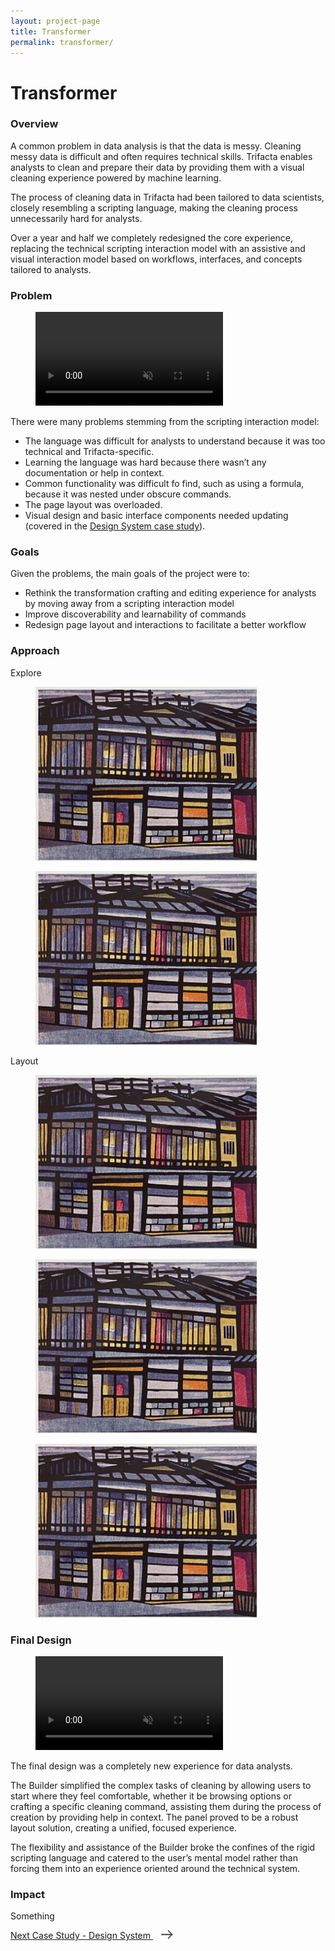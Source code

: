 ```yaml
---
layout: project-page
title: Transformer
permalink: transformer/
---
```

# Transformer

### Overview
A common problem in data analysis is that the data is messy.  Cleaning messy data is difficult and often requires technical skills.  Trifacta enables analysts to clean and prepare their data by providing them with a visual cleaning experience powered by machine learning.

The process of cleaning data in Trifacta had been tailored to data scientists, closely resembling a scripting language, making the cleaning process unnecessarily hard for analysts.

Over a year and half we completely redesigned the core experience, replacing the technical scripting interaction model with an assistive and visual interaction model based on workflows, interfaces, and concepts tailored to analysts.

### Problem
<figure><video src="/video/trifacta_old.mov" autobuffer="" loop="" muted="" autoplay="" preload="auto"></video></figure>


There were many problems stemming from the scripting interaction model:

- The language was difficult for analysts to understand because it was too technical and Trifacta-specific.
- Learning the language was hard because there wasn’t any documentation or help in context.
- Common functionality was difficult fo find, such as using a formula, because it was nested under obscure commands.
- The page layout was overloaded.
- Visual design and basic interface components needed updating (covered in the [Design System case study](/design_system)).

### Goals
Given the problems, the main goals of the project were to:
- Rethink the transformation crafting and editing experience for analysts by moving away from a scripting interaction model
- Improve discoverability and learnability of commands
- Redesign page layout and interactions to facilitate a better workflow

### Approach
Explore

<figure><img src="/images/transformer/test.png"></figure>

<figure><img src="/images/transformer/test.png"></figure>

Layout
<figure><img src="/images/transformer/test.png"></figure>
<figure><img src="/images/transformer/test.png"></figure>
<figure><img src="/images/transformer/test.png"></figure>

### Final Design
<figure><video src="/video/panel.mov" autobuffer="" loop="" muted="" autoplay="" preload="auto"></video></figure>

The final design was a completely new experience for data analysts.

The Builder simplified the complex tasks of cleaning by allowing users to start where they feel comfortable, whether it be browsing options or crafting a specific cleaning command, assisting them during the process of creation by providing help in context. The panel proved to be a robust layout solution, creating a unified, focused experience.

The flexibility and assistance of the Builder broke the confines of the rigid scripting language and catered to the user’s mental model rather than forcing them into an experience oriented around the technical system.

### Impact
Something

<p class="next">
  <a href="/design_system">Next Case Study - Design System
  <?xml version="1.0" ?><svg enable-background="new 0 0 45 34" height="14px" class="arrow" version="1.1" viewBox="0 0 45 34" width="45px" xml:space="preserve" xmlns="http://www.w3.org/2000/svg" xmlns:xlink="http://www.w3.org/1999/xlink"><polygon fill="#444444" points="24.994,31.705 36.908,20 0,20 0,15 36.908,15 24.994,3.006 27.822,0.273 45,17.499 27.822,34.605   "/></svg>
  </a>
</p>
